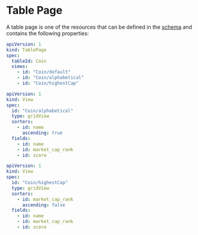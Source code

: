 # Table Page

A table page is one of the resources that can be defined in the [schema](/docs/schema.md) and contains the following properties:


```yaml
apiVersion: 1
kind: TablePage
spec:
  tableId: Coin
  views:
    - id: "Coin/default"
    - id: "Coin/alphabetical"
    - id: "Coin/highestCap"
```

```yaml
apiVersion: 1
kind: View
spec:
  id: "Coin/alphabetical"
  type: gridView
  sorters:
    - id: name
      ascending: true
  fields:
    - id: name
    - id: market_cap_rank
    - id: score
```

```yaml
apiVersion: 1
kind: View
spec:
  id: "Coin/highestCap"
  type: gridView
  sorters: 
    - id: market_cap_rank
      ascending: false
  fields:
    - id: name
    - id: market_cap_rank
    - id: score
```